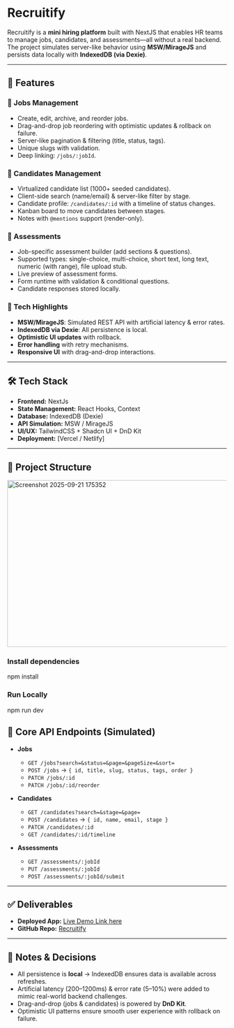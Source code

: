 # Recruitify  

Recruitify is a **mini hiring platform** built with NextJS that enables HR teams to manage jobs, candidates, and assessments—all without a real backend. The project simulates server-like behavior using **MSW/MirageJS** and persists data locally with **IndexedDB (via Dexie)**.  

---

## 🚀 Features  

### 🔹 Jobs Management  
- Create, edit, archive, and reorder jobs.  
- Drag-and-drop job reordering with optimistic updates & rollback on failure.  
- Server-like pagination & filtering (title, status, tags).  
- Unique slugs with validation.  
- Deep linking: `/jobs/:jobId`.  

### 🔹 Candidates Management  
- Virtualized candidate list (1000+ seeded candidates).  
- Client-side search (name/email) & server-like filter by stage.  
- Candidate profile: `/candidates/:id` with a timeline of status changes.  
- Kanban board to move candidates between stages.  
- Notes with `@mentions` support (render-only).  

### 🔹 Assessments  
- Job-specific assessment builder (add sections & questions).  
- Supported types: single-choice, multi-choice, short text, long text, numeric (with range), file upload stub.  
- Live preview of assessment forms.  
- Form runtime with validation & conditional questions.  
- Candidate responses stored locally.  

### 🔹 Tech Highlights  
- **MSW/MirageJS**: Simulated REST API with artificial latency & error rates.  
- **IndexedDB via Dexie**: All persistence is local.  
- **Optimistic UI updates** with rollback.  
- **Error handling** with retry mechanisms.  
- **Responsive UI** with drag-and-drop interactions.  

---

## 🛠️ Tech Stack  

- **Frontend:** NextJs 
- **State Management:** React Hooks, Context  
- **Database:** IndexedDB (Dexie)  
- **API Simulation:** MSW / MirageJS  
- **UI/UX:** TailwindCSS + Shadcn UI + DnD Kit  
- **Deployment:** [Vercel / Netlify]  

---

## 📂 Project Structure  

<img width="647" height="382" alt="Screenshot 2025-09-21 175352" src="https://github.com/user-attachments/assets/6a377d7b-0410-4097-a07a-dcb13962e732" />

### Install dependencies  
npm install

### Run Locally
npm run dev

## 🧪 Core API Endpoints (Simulated)  

- **Jobs**  
  - `GET /jobs?search=&status=&page=&pageSize=&sort=`  
  - `POST /jobs` → `{ id, title, slug, status, tags, order }`  
  - `PATCH /jobs/:id`  
  - `PATCH /jobs/:id/reorder`  

- **Candidates**  
  - `GET /candidates?search=&stage=&page=`  
  - `POST /candidates` → `{ id, name, email, stage }`  
  - `PATCH /candidates/:id`  
  - `GET /candidates/:id/timeline`  

- **Assessments**  
  - `GET /assessments/:jobId`  
  - `PUT /assessments/:jobId`  
  - `POST /assessments/:jobId/submit`  

---

## ✅ Deliverables  

- **Deployed App:** [Live Demo Link here](https://recruitify-olomw5q8u-hrishav-rajs-projects.vercel.app/)
- **GitHub Repo:** [Recruitify](https://github.com/hriiishav/Recruitify)  

---

## 📌 Notes & Decisions  

- All persistence is **local** → IndexedDB ensures data is available across refreshes.  
- Artificial latency (200–1200ms) & error rate (5–10%) were added to mimic real-world backend challenges.  
- Drag-and-drop (jobs & candidates) is powered by **DnD Kit**.  
- Optimistic UI patterns ensure smooth user experience with rollback on failure.  

